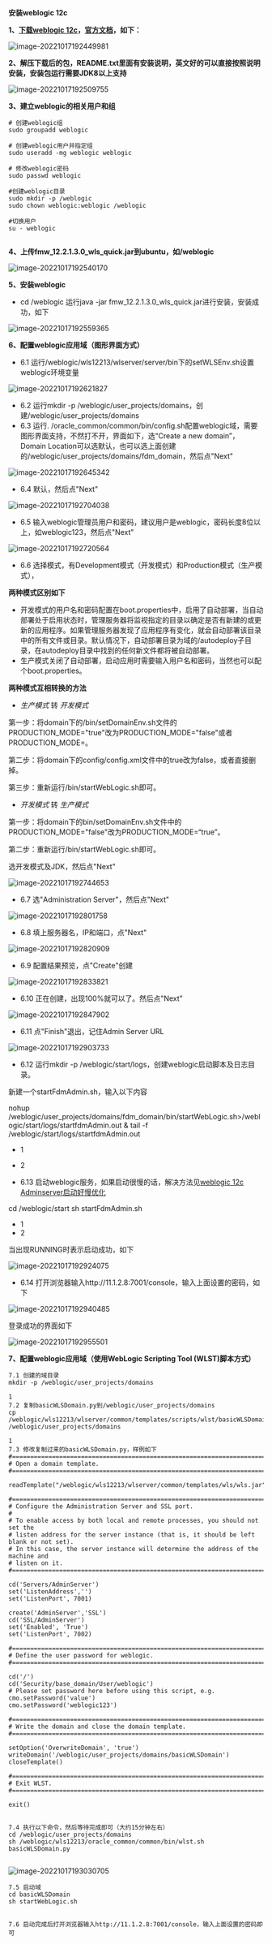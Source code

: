 **安装weblogic 12c**

**1、**[**下载weblogic 12c**](https://www.oracle.com/technetwork/middleware/weblogic/downloads/index.html)**，**[**官方文档**](https://docs.oracle.com/middleware/12213/wls/index.html)**，如下：**

![image-20221017192449981](../../../Image/image-20221017192449981.png)

**2、解压下载后的包，README.txt里面有安装说明，英文好的可以直接按照说明安装，安装包运行需要JDK8以上支持**

![image-20221017192509755](../../../Image/image-20221017192509755.png)

**3、建立weblogic的相关用户和组**

```
# 创建weblogic组
sudo groupadd weblogic

# 创建weblogic用户并指定组
sudo useradd -mg weblogic weblogic

# 修改weblogic密码
sudo passwd weblogic

#创建weblogic目录
sudo mkdir -p /weblogic
sudo chown weblogic:weblogic /weblogic

#切换用户
su - weblogic


```

**4、上传fmw_12.2.1.3.0_wls_quick.jar到ubuntu，如/weblogic**

![image-20221017192540170](../../../Image/image-20221017192540170.png)

**5、安装weblogic**

- cd /weblogic 运行java -jar fmw_12.2.1.3.0_wls_quick.jar进行安装，安装成功，如下

![image-20221017192559365](../../../Image/image-20221017192559365.png)

**6、配置weblogic应用域（图形界面方式）**

- 6.1 运行/weblogic/wls12213/wlserver/server/bin下的setWLSEnv.sh设置weblogic环境变量

![image-20221017192621827](../../../Image/image-20221017192621827.png)

- 6.2 运行mkdir -p /weblogic/user_projects/domains，创建/weblogic/user_projects/domains
- 6.3 运行. /oracle_common/common/bin/config.sh配置weblogic域，需要图形界面支持，不然打不开，界面如下，选“Create a new domain”，Domain Location可以选默认，也可以选上面创建的/weblogic/user_projects/domains/fdm_domain，然后点"Next"

![image-20221017192645342](../../../Image/image-20221017192645342.png)

- 6.4 默认，然后点"Next"

![image-20221017192704038](../../../Image/image-20221017192704038.png)

- 6.5 输入weblogic管理员用户和密码，建议用户是weblogic，密码长度8位以上，如weblogic123，然后点"Next"

![image-20221017192720564](../../../Image/image-20221017192720564.png)

- 6.6 选择模式，有Development模式（开发模式）和Production模式（生产模式），

**两种模式区别如下**

- 开发模式的用户名和密码配置在boot.properties中，启用了自动部署，当自动部署处于启用状态时，管理服务器将监视指定的目录以确定是否有新建的或更新的应用程序。如果管理服务器发现了应用程序有变化，就会自动部署该目录中的所有文件或目录。默认情况下，自动部署目录为域的/autodeploy子目录，在autodeploy目录中找到的任何新文件都将被自动部署。
- 生产模式关闭了自动部署，启动应用时需要输入用户名和密码，当然也可以配个boot.properties。

**两种模式互相转换的方法**

- *生产模式* 转 *开发模式*

第一步：将domain下的/bin/setDomainEnv.sh文件的PRODUCTION_MODE="true"改为PRODUCTION_MODE="false"或者PRODUCTION_MODE=。

第二步：将domain下的config/config.xml文件中的true改为false，或者直接删掉。

第三步：重新运行/bin/startWebLogic.sh即可。

- *开发模式* 转 *生产模式*

第一步：将domain下的bin/setDomainEnv.sh文件中的PRODUCTION_MODE="false"改为PRODUCTION_MODE=“true”。

第二步：重新运行/bin/startWebLogic.sh即可。

选开发模式及JDK，然后点"Next"

![image-20221017192744653](../../../Image/image-20221017192744653.png)

- 6.7 选"Administration Server"，然后点"Next"

![image-20221017192801758](../../../Image/image-20221017192801758.png)

- 6.8 填上服务器名，IP和端口，点"Next"

![image-20221017192820909](../../../Image/image-20221017192820909.png)

- 6.9 配置结果预览，点"Create"创建

![image-20221017192833821](../../../Image/image-20221017192833821.png)

- 6.10 正在创建，出现100%就可以了。然后点"Next"

![image-20221017192847902](../../../Image/image-20221017192847902.png)

- 6.11 点"Finish"退出，记住Admin Server URL

![image-20221017192903733](../../../Image/image-20221017192903733.png)

- 6.12 运行mkdir -p /weblogic/start/logs，创建weblogic启动脚本及日志目录。

新建一个startFdmAdmin.sh，输入以下内容

nohup /weblogic/user_projects/domains/fdm_domain/bin/startWebLogic.sh>/weblogic/start/logs/startfdmAdmin.out & tail -f /weblogic/start/logs/startfdmAdmin.out

- 1
- 2

- 6.13 启动weblogic服务，如果启动很慢的话，解决方法见[weblogic 12c Adminserver启动好慢优化](https://blog.csdn.net/q283614346/article/details/86664976)

cd /weblogic/start sh startFdmAdmin.sh

- 1
- 2

当出现RUNNING时表示启动成功，如下

![image-20221017192924075](../../../Image/image-20221017192924075.png)

- 6.14 打开浏览器输入http://11.1.2.8:7001/console，输入上面设置的密码，如下

![image-20221017192940485](../../../Image/image-20221017192940485.png)

登录成功的界面如下

![image-20221017192955501](../../../Image/image-20221017192955501.png)

**7、配置weblogic应用域（使用WebLogic Scripting Tool (WLST)脚本方式）**

```
7.1 创建的域目录
mkdir -p /weblogic/user_projects/domains

1
7.2 复制basicWLSDomain.py到/weblogic/user_projects/domains
cp /weblogic/wls12213/wlserver/common/templates/scripts/wlst/basicWLSDomain.py /weblogic/user_projects/domains

1
7.3 修改复制过来的basicWLSDomain.py，样例如下
#=======================================================================================
# Open a domain template.
#=======================================================================================

readTemplate("/weblogic/wls12213/wlserver/common/templates/wls/wls.jar")

#=======================================================================================
# Configure the Administration Server and SSL port.
#
# To enable access by both local and remote processes, you should not set the 
# listen address for the server instance (that is, it should be left blank or not set). 
# In this case, the server instance will determine the address of the machine and 
# listen on it. 
#=======================================================================================

cd('Servers/AdminServer')
set('ListenAddress','')
set('ListenPort', 7001)

create('AdminServer','SSL')
cd('SSL/AdminServer')
set('Enabled', 'True')
set('ListenPort', 7002)

#=======================================================================================
# Define the user password for weblogic.
#=======================================================================================

cd('/')
cd('Security/base_domain/User/weblogic')
# Please set password here before using this script, e.g. cmo.setPassword('value')
cmo.setPassword('weblogic123')

#=======================================================================================
# Write the domain and close the domain template.
#=======================================================================================

setOption('OverwriteDomain', 'true')
writeDomain('/weblogic/user_projects/domains/basicWLSDomain')
closeTemplate()

#=======================================================================================
# Exit WLST.
#=======================================================================================

exit()


7.4 执行以下命令，然后等待完成即可（大约15分钟左右）
cd /weblogic/user_projects/domains 
sh /weblogic/wls12213/oracle_common/common/bin/wlst.sh basicWLSDomain.py


```

![image-20221017193030705](../../../Image/image-20221017193030705.png)

```
7.5 启动域
cd basicWLSDomain
sh startWebLogic.sh


7.6 启动完成后打开浏览器输入http://11.1.2.8:7001/console，输入上面设置的密码即可
```

